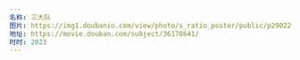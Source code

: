 ```yaml
---
名称: 三大队
图片: https://img1.doubanio.com/view/photo/s_ratio_poster/public/p2902230708.webp
地址: https://movie.douban.com/subject/36178641/
时时: 2023
---
```

